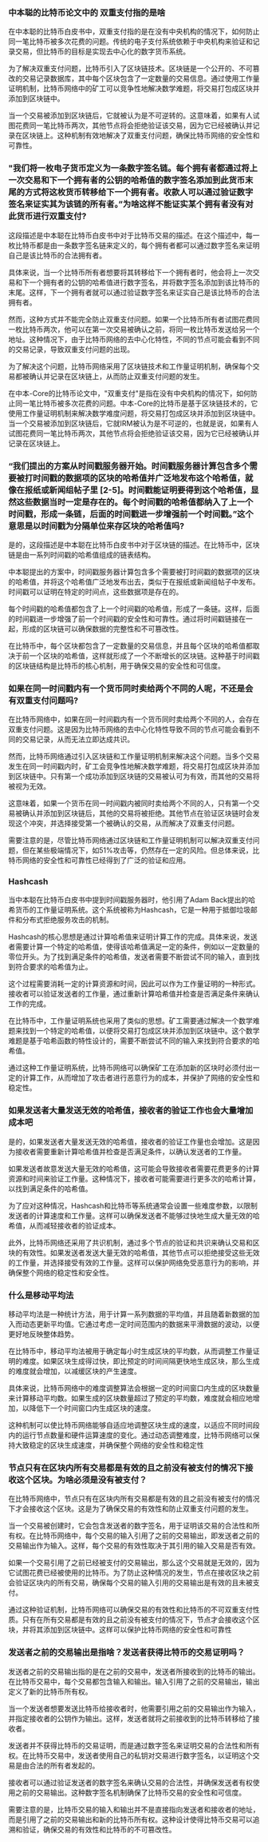 ### 中本聪的比特币论文中的 双重支付指的是啥

在中本聪的比特币白皮书中，双重支付指的是在没有中央机构的情况下，如何防止同一笔比特币被多次花费的问题。传统的电子支付系统依赖于中央机构来验证和记录交易，但比特币的目标是实现去中心化的数字货币系统。

为了解决双重支付问题，比特币引入了区块链技术。区块链是一个公开的、不可篡改的交易记录数据库，其中每个区块包含了一定数量的交易信息。通过使用工作量证明机制，比特币网络中的矿工可以竞争性地解决数学难题，将交易打包成区块并添加到区块链中。

当一个交易被添加到区块链后，它就被认为是不可逆转的。这意味着，如果有人试图花费同一笔比特币两次，其他节点将会拒绝验证该交易，因为它已经被确认并记录在区块链上。这种机制有效地解决了双重支付问题，确保比特币网络的安全性和可靠性。

### "我们将一枚电子货币定义为一条数字签名链。每个拥有者都通过将上一次交易和下一个拥有者的公钥的哈希值的数字签名添加到此货币末尾的方式将这枚货币转移给下一个拥有者。收款人可以通过验证数字签名来证实其为该链的所有者。”为啥这样不能证实某个拥有者没有对此货币进行双重支付?

这段描述是中本聪在比特币白皮书中对于比特币交易的描述。在这个描述中，每一枚比特币都是由一条数字签名链来定义的，每个拥有者都可以通过数字签名来证明自己是该比特币的合法拥有者。

具体来说，当一个比特币所有者想要将其转移给下一个拥有者时，他会将上一次交易和下一个拥有者的公钥的哈希值进行数字签名，并将数字签名添加到该比特币的末尾。这样，下一个拥有者就可以通过验证数字签名来证实自己是该比特币的合法拥有者。

然而，这种方式并不能完全防止双重支付问题。如果一个比特币所有者试图花费同一枚比特币两次，他可以在第一次交易被确认之前，将同一枚比特币发送给另一个地址。这种情况下，由于比特币网络的去中心化特性，不同的节点可能会看到不同的交易记录，导致双重支付问题的出现。

为了解决这个问题，比特币网络采用了区块链技术和工作量证明机制，确保每个交易都被确认并记录在区块链上，从而防止双重支付问题的发生。

在中本-Core的比特币论文中，"双重支付"是指在没有中央机构的情况下，如何防止同一笔比特币被多次花费的问题。中本-Core的比特币是基于区块链技术的，它使用工作量证明机制来解决数学难度问题，将交易打包成区块并添加到区块链中。当一个交易被添加到区块链后，它就IRM被认为是不可逆的，也就是说，如果有人试图花费同一笔比特币两次，其他节点将会拒绝验证该交易，因为它已经被确认并记录在区块链上。

### “我们提出的方案从时间戳服务器开始。时间戳服务器计算包含多个需要被打时间戳的数据项的区块的哈希值并广泛地发布这个哈希值，就像在报纸或新闻组帖子里 [2-5]。时间戳能证明要得到这个哈希值，显然这些数据当时一定是存在的。每个时间戳的哈希值都纳入了上一个时间戳，形成一条链，后面的时间戳进一步增强前一个时间戳。”这个意思是以时间戳为分隔单位来存区块的哈希值吗?

是的，这段描述是中本聪在比特币白皮书中对于区块链的描述。在比特币中，区块链是由一系列时间戳的哈希值组成的链表结构。

中本聪提出的方案中，时间戳服务器计算包含多个需要被打时间戳的数据项的区块的哈希值，并将这个哈希值广泛地发布出去，类似于在报纸或新闻组帖子中发布。时间戳可以证明在特定的时间点，这些数据项是存在的。

每个时间戳的哈希值都包含了上一个时间戳的哈希值，形成了一条链。这样，后面的时间戳进一步增强了前一个时间戳的安全性和可靠性。通过将时间戳链接在一起，形成的区块链可以确保数据的完整性和不可篡改性。

在比特币中，每个区块都包含了一定数量的交易信息，并且每个区块的哈希值都取决于前一个区块的哈希值，这样就形成了一个不断增长的区块链。这种基于时间戳的区块链结构是比特币的核心机制，用于确保交易的安全性和可信度。

### 如果在同一时间戳内有一个货币同时卖给两个不同的人呢，不还是会有双重支付问题吗?

在比特币网络中，如果在同一时间戳内有一个货币同时卖给两个不同的人，会存在双重支付问题。这是因为比特币网络的去中心化特性导致不同的节点可能会看到不同的交易记录，从而无法立即达成共识。

然而，比特币网络通过引入区块链和工作量证明机制来解决这个问题。当多个交易发生在同一时间戳内时，矿工会竞争性地解决数学难题，将交易打包成区块并添加到区块链中。只有第一个成功添加到区块链的交易被认可为有效，而其他的交易将被视为无效。

这意味着，如果一个货币在同一时间戳内被同时卖给两个不同的人，只有第一个交易被确认并添加到区块链后，其他的交易将被拒绝。其他节点在验证区块链时会发现这个冲突，并选择接受第一个被确认的交易，从而解决了双重支付问题。

需要注意的是，尽管比特币网络通过区块链和工作量证明机制可以解决双重支付问题，但在某些极端情况下，如51%攻击等，仍然存在一定的风险。但总体来说，比特币网络的安全性和可靠性已经得到了广泛的验证和应用。

### Hashcash

当中本聪在比特币白皮书中提到时间戳服务器时，他引用了Adam Back提出的哈希货币的工作量证明系统。这个系统被称为Hashcash，它是一种用于抵御垃圾邮件和分布式拒绝服务攻击的机制。

Hashcash的核心思想是通过计算哈希值来证明计算工作的完成。具体来说，发送者需要计算一个特定的哈希值，使得该哈希值满足一定的条件，例如以一定数量的零位开头。为了找到满足条件的哈希值，发送者需要不断尝试不同的输入，直到找到符合要求的哈希值为止。

这个过程需要消耗一定的计算资源和时间，因此可以作为工作量证明的一种形式。接收者可以验证发送者的工作量，通过重新计算哈希值并检查是否满足条件来确认工作的完成。

在比特币中，工作量证明系统也采用了类似的思想。矿工需要通过解决一个数学难题来找到一个特定的哈希值，以便将交易打包成区块并添加到区块链中。这个数学难题是基于哈希函数的特性设计的，需要不断尝试不同的输入来找到符合要求的哈希值。

通过这种工作量证明系统，比特币网络可以确保矿工在添加新的区块时必须付出一定的计算工作，从而增加了攻击者进行恶意行为的成本，并保护了网络的安全性和稳定性。

### 如果发送者大量发送无效的哈希值，接收者的验证工作也会大量增加成本吧

是的，如果发送者大量发送无效的哈希值，接收者的验证工作量也会增加。这是因为接收者需要重新计算哈希值并检查是否满足条件，以确认发送者的工作量。

如果发送者故意发送大量无效的哈希值，这可能会导致接收者需要花费更多的计算资源和时间来验证工作量。这种情况下，接收者可能需要进行更多次的哈希计算，以找到满足条件的哈希值。

为了应对这种情况，Hashcash和比特币等系统通常会设置一些难度参数，以限制发送者的计算速度和工作量。这样可以确保发送者不能够过快地生成大量无效的哈希值，从而减轻接收者的验证成本。

此外，比特币网络还采用了共识机制，通过多个节点的验证和共识来确认交易和区块的有效性。如果发送者发送大量无效的哈希值，其他节点可以拒绝接受这些无效的工作量，并选择接受有效的工作量。这样可以保护网络免受恶意行为的影响，并确保整个网络的稳定性和安全性。

### 什么是移动平均法

移动平均法是一种统计方法，用于计算一系列数据的平均值，并且随着新数据的加入而动态更新平均值。它通过考虑一定时间范围内的数据来平滑数据的波动，以便更好地反映整体趋势。

在比特币中，移动平均法被用于确定每小时生成区块的平均数，从而调整工作量证明的难度。如果区块生成得过快，即比预定的时间间隔更快地生成区块，那么生成的难度就会增加，以减缓区块的产生速度。

具体来说，比特币网络中的难度调整算法会根据一定的时间窗口内生成的区块数量来计算移动平均数。如果生成的区块数量超过了预定的平均数，难度就会相应地增加，以降低下一个时间窗口内生成区块的速度。

这种机制可以使比特币网络能够自适应地调整区块生成的速度，以适应不同时间段内的运行节点数量和硬件运算速度的变化。通过动态调整难度，比特币网络可以保持大致稳定的区块生成速度，并确保整个网络的安全性和稳定性

### 节点只有在区块内所有交易都是有效的且之前没有被支付的情况下接收这个区块。为啥必须是没有被支付？

在比特币网络中，节点只有在区块内所有交易都是有效的且之前没有被支付的情况下才会接收这个区块。这是为了确保交易的有效性和防止双重支付问题的发生。

当一个交易被创建时，它会包含发送者的数字签名，用于证明该交易的合法性和所有权。在比特币网络中，每个交易的输入引用了之前的交易输出，即发送者之前的交易输出作为输入。这样，每个交易的有效性取决于其引用的输入交易是否有效。

如果一个交易引用了之前已经被支付的交易输出，那么这个交易就是无效的，因为它试图花费已经被使用的比特币。为了防止这种情况的发生，节点在接收区块之前会验证区块内的所有交易，确保每个交易的输入引用的交易输出是有效的且未被支付。

通过这种验证机制，比特币网络可以确保交易的有效性和比特币的不可双重支付性质。只有在所有交易都是有效的且之前没有被支付的情况下，节点才会接收这个区块，并将其添加到区块链中。这样可以保护比特币网络的安全性和可靠性

### 发送者之前的交易输出是指啥？发送者获得比特币的交易证明吗？

发送者之前的交易输出指的是在之前的交易中，发送者所接收到的比特币的输出。在比特币交易中，每个交易都包含输入和输出。输入引用了之前的交易输出，输出定义了新的比特币所有权。

当一个发送者想要发送比特币给接收者时，他需要引用之前的交易输出作为输入，并指定接收者的公钥作为输出。这样，发送者就将之前接收到的比特币转移给了接收者。

发送者并不获得比特币的交易证明，而是通过数字签名来证明交易的合法性和所有权。在比特币交易中，发送者使用自己的私钥对交易进行数字签名，以证明这个交易是由合法的所有者发起的。

接收者可以通过验证发送者的数字签名来确认交易的合法性，并确保发送者有权使用之前的交易输出。这种数字签名机制确保了比特币交易的安全性和可信度。

需要注意的是，比特币交易的输入和输出并不是直接指向发送者和接收者的地址，而是引用了之前的交易输出和新的比特币所有权。这种设计使得比特币交易可以追溯和验证，确保交易的有效性和比特币的不可篡改性。